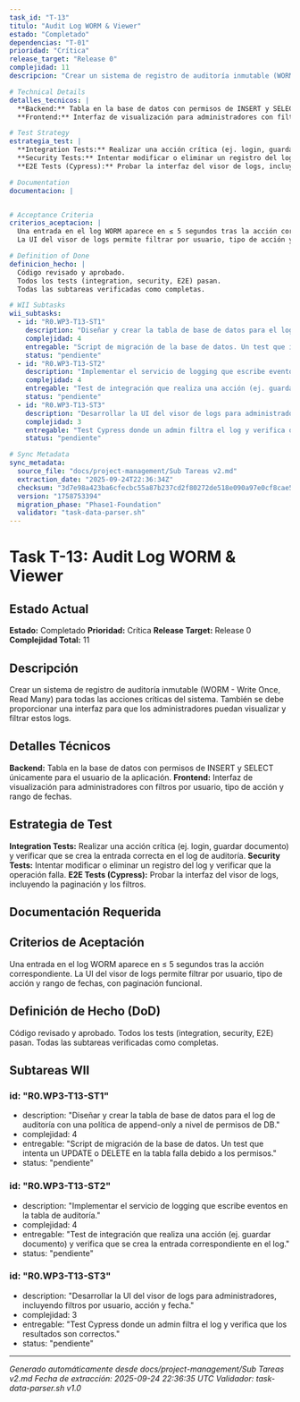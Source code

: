 ```yaml
---
task_id: "T-13"
titulo: "Audit Log WORM & Viewer"
estado: "Completado"
dependencias: "T-01"
prioridad: "Crítica"
release_target: "Release 0"
complejidad: 11
descripcion: "Crear un sistema de registro de auditoría inmutable (WORM - Write Once, Read Many) para todas las acciones críticas del sistema. También se debe proporcionar una interfaz para que los administradores puedan visualizar y filtrar estos logs."

# Technical Details
detalles_tecnicos: |
  **Backend:** Tabla en la base de datos con permisos de INSERT y SELECT únicamente para el usuario de la aplicación.
  **Frontend:** Interfaz de visualización para administradores con filtros por usuario, tipo de acción y rango de fechas.

# Test Strategy
estrategia_test: |
  **Integration Tests:** Realizar una acción crítica (ej. login, guardar documento) y verificar que se crea la entrada correcta en el log de auditoría.
  **Security Tests:** Intentar modificar o eliminar un registro del log y verificar que la operación falla.
  **E2E Tests (Cypress):** Probar la interfaz del visor de logs, incluyendo la paginación y los filtros.

# Documentation
documentacion: |


# Acceptance Criteria
criterios_aceptacion: |
  Una entrada en el log WORM aparece en ≤ 5 segundos tras la acción correspondiente.
  La UI del visor de logs permite filtrar por usuario, tipo de acción y rango de fechas, con paginación funcional.

# Definition of Done
definicion_hecho: |
  Código revisado y aprobado.
  Todos los tests (integration, security, E2E) pasan.
  Todas las subtareas verificadas como completas.

# WII Subtasks
wii_subtasks:
  - id: "R0.WP3-T13-ST1"
    description: "Diseñar y crear la tabla de base de datos para el log de auditoría con una política de append-only a nivel de permisos de DB."
    complejidad: 4
    entregable: "Script de migración de la base de datos. Un test que intenta un UPDATE o DELETE en la tabla falla debido a los permisos."
    status: "pendiente"
  - id: "R0.WP3-T13-ST2"
    description: "Implementar el servicio de logging que escribe eventos en la tabla de auditoría."
    complejidad: 4
    entregable: "Test de integración que realiza una acción (ej. guardar documento) y verifica que se crea la entrada correspondiente en el log."
    status: "pendiente"
  - id: "R0.WP3-T13-ST3"
    description: "Desarrollar la UI del visor de logs para administradores, incluyendo filtros por usuario, acción y fecha."
    complejidad: 3
    entregable: "Test Cypress donde un admin filtra el log y verifica que los resultados son correctos."
    status: "pendiente"

# Sync Metadata
sync_metadata:
  source_file: "docs/project-management/Sub Tareas v2.md"
  extraction_date: "2025-09-24T22:36:34Z"
  checksum: "3d7e98a423ba6cfecbc55a87b237cd2f80272de518e090a97e0cf8cae50f9ec8"
  version: "1758753394"
  migration_phase: "Phase1-Foundation"
  validator: "task-data-parser.sh"
---
```


# Task T-13: Audit Log WORM & Viewer

## Estado Actual
**Estado:** Completado
**Prioridad:** Crítica
**Release Target:** Release 0
**Complejidad Total:** 11

## Descripción
Crear un sistema de registro de auditoría inmutable (WORM - Write Once, Read Many) para todas las acciones críticas del sistema. También se debe proporcionar una interfaz para que los administradores puedan visualizar y filtrar estos logs.

## Detalles Técnicos
**Backend:** Tabla en la base de datos con permisos de INSERT y SELECT únicamente para el usuario de la aplicación.
**Frontend:** Interfaz de visualización para administradores con filtros por usuario, tipo de acción y rango de fechas.

## Estrategia de Test
**Integration Tests:** Realizar una acción crítica (ej. login, guardar documento) y verificar que se crea la entrada correcta en el log de auditoría.
**Security Tests:** Intentar modificar o eliminar un registro del log y verificar que la operación falla.
**E2E Tests (Cypress):** Probar la interfaz del visor de logs, incluyendo la paginación y los filtros.

## Documentación Requerida


## Criterios de Aceptación
Una entrada en el log WORM aparece en ≤ 5 segundos tras la acción correspondiente.
La UI del visor de logs permite filtrar por usuario, tipo de acción y rango de fechas, con paginación funcional.

## Definición de Hecho (DoD)
Código revisado y aprobado.
Todos los tests (integration, security, E2E) pasan.
Todas las subtareas verificadas como completas.

## Subtareas WII
### id: "R0.WP3-T13-ST1"
- description: "Diseñar y crear la tabla de base de datos para el log de auditoría con una política de append-only a nivel de permisos de DB."
- complejidad: 4
- entregable: "Script de migración de la base de datos. Un test que intenta un UPDATE o DELETE en la tabla falla debido a los permisos."
- status: "pendiente"
### id: "R0.WP3-T13-ST2"
- description: "Implementar el servicio de logging que escribe eventos en la tabla de auditoría."
- complejidad: 4
- entregable: "Test de integración que realiza una acción (ej. guardar documento) y verifica que se crea la entrada correspondiente en el log."
- status: "pendiente"
### id: "R0.WP3-T13-ST3"
- description: "Desarrollar la UI del visor de logs para administradores, incluyendo filtros por usuario, acción y fecha."
- complejidad: 3
- entregable: "Test Cypress donde un admin filtra el log y verifica que los resultados son correctos."
- status: "pendiente"

---
*Generado automáticamente desde docs/project-management/Sub Tareas v2.md*
*Fecha de extracción: 2025-09-24 22:36:35 UTC*
*Validador: task-data-parser.sh v1.0*

